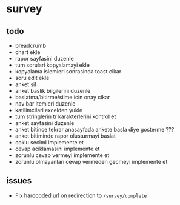 # survey

## todo

- breadcrumb
- chart ekle
- rapor sayfasini duzenle
- tum sorulari kopyalamayi ekle
- kopyalama islemleri sonrasinda toast cikar
- soru edit ekle
- anket sil
- anket baslik bilgilerini duzenle
- baslatma/bitirme/silme icin onay cikar
- nav bar itemleri duzenle
- katilimcilari excelden yukle
- tum stringlerin tr karakterlerini kontrol et
- anket sayfasini duzenle
- anket bitince tekrar anasayfada ankete basla diye gosterme ???
- anket bitiminde rapor olusturmayi baslat
- coklu secimi implemente et
- cevap aciklamasini implemente et
- zorunlu cevap vermeyi implemente et
- zorunlu olmayanlari cevap vermeden gecmeyi implemente et


## issues

- Fix hardcoded url on redirection to `/survey/complete`
